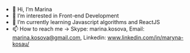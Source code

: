 - 👋 Hi, I’m Marina
- 👀 I’m interested in Front-end Development
- 🌱 I’m currently learning Javascript algorithms and ReactJS
- 📫 How to reach me -> Skype: marina.kosova, Email: marina.kosova@gmail.com, Linkedin: www.linkedin.com/in/maryna-kosau/

